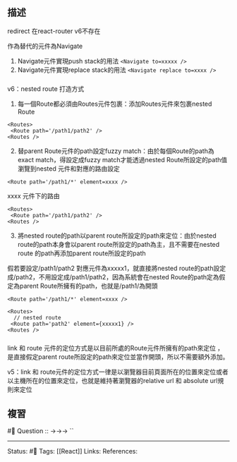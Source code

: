 ## 描述

redirect 在react-router v6不存在

作為替代的元件為Navigate


1. Navigate元件實現push stack的用法
`<Navigate to=xxxxx />`
2. Navigate元件實現replace stack的用法
`<Navigate replace to=xxxx />`
### 


v6：nested route 打造方式

1. 每一個Route都必須由Routes元件包裹：添加Routes元件來包裹nested Route
```
<Routes>
 <Route path='/path1/path2' />
<Routes />
```
2. 替parent Route元件的path設定fuzzy match：由於每個Route的path為exact match，得設定成fuzzy match才能透過nested Route所設定的path值瀏覽到nested 元件和對應的路由設定

`<Route path='/path1/*' element=xxxx />`

xxxx 元件下的路由
```
<Routes>
 <Route path='/path1/path2' />
<Routes />
```

3. 將nested route的path以parent route所設定的path來定位：由於nested route的path本身會以parent route所設定的path為主，且不需要在nested route 的path再添加parent route所設定的path



假若要設定/path1/path2 對應元件為xxxxx1，就直接將nested route的path設定成/path2，不用設定成/path1/path2，因為系統會在nested Route的path定為假定為parent Route所擁有的path，也就是/path1/為開頭

`<Route path='/path1/*' element=xxxx />`

```
<Routes>
  // nested route
 <Route path='path2' element={xxxxx1} />
<Routes />
```
###

link 和 route 元件的定位方式是以目前所處的Route元件所擁有的path來定位 ，是直接假定parent route所設定的path來定位並當作開頭，所以不需要額外添加。

  

v5：link 和 route元件的定位方式一律是以瀏覽器目前頁面所在的位置來定位或者以主機所在的位置來定位，也就是維持著瀏覽器的relative url 和 absolute url規則來定位


## 複習
#🧠 Question :: ->->-> ``

---
Status: #🌱 
Tags:
[[React]]
Links:
References: